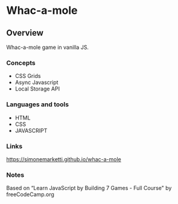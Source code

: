 # Whac-a-mole

## Overview

Whac-a-mole game in vanilla JS.

### Concepts

- CSS Grids
- Async Javascript
- Local Storage API

### Languages and tools

- HTML
- CSS
- JAVASCRIPT

### Links

https://simonemarketti.github.io/whac-a-mole

### Notes

Based on “Learn JavaScript by Building 7 Games - Full Course" by freeCodeCamp.org
